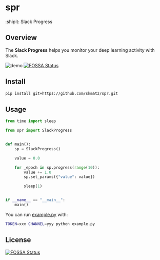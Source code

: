 # spr

:shipit: Slack Progress

## Overview

The **Slack Progress** helps you monitor your deep learning activity with Slack.

![demo](https://user-images.githubusercontent.com/59395084/73117186-29a37580-3f85-11ea-8f0a-8a42ea136788.gif)
[![FOSSA Status](https://app.fossa.io/api/projects/git%2Bgithub.com%2Fskmatz%2Fspr.svg?type=shield)](https://app.fossa.io/projects/git%2Bgithub.com%2Fskmatz%2Fspr?ref=badge_shield)

## Install

```sh
pip install git+https://github.com/skmatz/spr.git
```

## Usage

```python
from time import sleep

from spr import SlackProgress


def main():
    sp = SlackProgress()

    value = 0.0

    for _epoch in sp.progress(range(10)):
        value += 1.0
        sp.set_params({"value": value})

        sleep(1)


if __name__ == "__main__":
    main()
```

You can run [example.py](example.py) with:

```sh
TOKEN=xxx CHANNEL=yyy python example.py
```


## License
[![FOSSA Status](https://app.fossa.io/api/projects/git%2Bgithub.com%2Fskmatz%2Fspr.svg?type=large)](https://app.fossa.io/projects/git%2Bgithub.com%2Fskmatz%2Fspr?ref=badge_large)